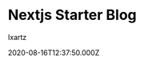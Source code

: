 ---
title: Nextjs Starter Blog
github: https://github.com/ixartz/Next-js-Blog-Boilerplate
demo: https://creativedesignsguru.com/demo/Nextjs-Blog-Boilerplate/
author: Ixartz
ssg:
  - Nextjs
cms:
  - Markdown
css:
  - Tailwind
date: 2020-08-16T12:37:50.000Z
description: >-
  🚀 The perfect Nextjs starter code: production-ready with SEO-friendly for
  quickly start a blog.
draft: true
publish_date: '2020-07-25T13:09:25Z'
update_date: '2022-11-29T21:27:04Z'
github_star: 494
github_fork: 126
---